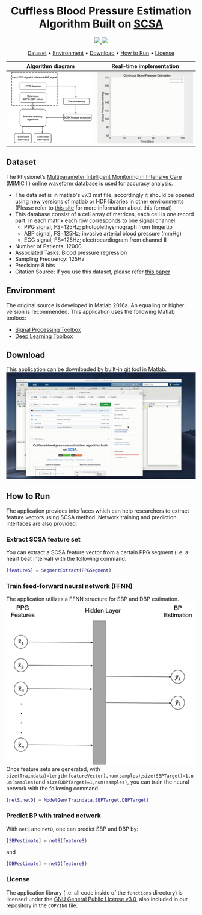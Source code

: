
<h1 align="center">Cuffless Blood Pressure Estimation Algorithm Built on <a href="https://link.springer.com/article/10.1007/s00498-012-0091-1" target="_blank">SCSA</a></h1>

<p align="center">
  <a href="https://ieeexplore.ieee.org/document/9374974">
    <img src="https://img.shields.io/badge/paper-IEEE%20Access-brightgreen">
  </a>  <a href="https://ieeexplore.ieee.org/document/9176849">
    <img src="https://img.shields.io/badge/paper-EMBC2020-orange">
  </a>
  </a>  
</p>

<p align="center">
  <a href="#Dataset">Dataset</a> •
  <a href="#environment">Environment</a> •
  <a href="#download">Download</a> •
  <a href="#how-to-run">How to Run</a>  •
  <a href="#license">License</a>
</p>

Algorithm diagram            |  Real-time implementation
:-------------------------:|:-------------------------:
![1](https://github.com/EMANG-KAUST/CentralPressure_PPG/blob/main/img/51.png)  |  ![2](https://github.com/EMANG-KAUST/CentralPressure_PPG/blob/main/img/1.gif)


## Dataset
The Physionet’s <a href="https://archive.physionet.org/mimic2/" target="_blank">Multiparameter Intelligent Monitoring in Intensive Care (MIMIC II)</a> online waveform database is used for accuracy analysis.
 
* The data set is in matlab's v7.3 mat file, accordingly it should be opened using new versions of matlab or HDF libraries in other environments (Please refer to <a href="https://archive.ics.uci.edu/ml/datasets/Cuff-Less+Blood+Pressure+Estimation">this site</a> for more information about this format)
* This database consist of a cell array of matrices, each cell is one record part. In each matrix each row corresponds to one signal channel:
  - PPG signal, FS=125Hz; photoplethysmograph from fingertip 
  - ABP signal, FS=125Hz; invasive arterial blood pressure (mmHg) 
  - ECG signal, FS=125Hz; electrocardiogram from channel II
* Number of Patients: 12000
* Associated Tasks: Blood pressure regression
* Sampling Frequency: 125Hz
* Precision: 8 bits
* Citation Source: If you use this dataset, please refer [this paper](https://www.semanticscholar.org/paper/Cuff-less-high-accuracy-calibration-free-blood-time-Kachuee-Kiani/756f12f5495be3717a691a6073642733f6b1a8a3)

## Environment

The original source is developed in Matlab 2016a. An equaling or higher version is recommended. This application uses the following Matlab toolbox:

- [Signal Processing Toolbox](https://www.mathworks.com/products/signal.html)
- [Deep Learning Toolbox](https://www.mathworks.com/products/deep-learning.html)
## Download

This application can be downloaded by built-in [git](https://www.mathworks.com/help/matlab/matlab_prog/set-up-git-source-control.html) tool in Matlab.
![screenshot](https://github.com/EMANG-KAUST/CentralPressure_PPG/blob/main/img/2.gif)

## How to Run

The application provides interfaces which can help researchers to extract feature vectors using SCSA method. Network training and prediction interfaces are also provided.

### Extract SCSA feature set 
You can extract a SCSA feature vector from a certain PPG segment (i.e. a heart beat interval) with the following command.
```matlab
[featureS] = SegmentExtract(PPGSegment)
```
### Train feed-forward neural network (FFNN)
The application utilizes a FFNN structure for SBP and DBP estimation.
![screenshot2](https://github.com/EMANG-KAUST/CentralPressure_PPG/blob/main/img/ffnn1.png)
Once feature sets are generated, with `size(Traindata)=length(featureVector),num(samples)`,`size(SBPTarget)=1,num(samples)`and `size(DBPTarget)=1,num(samples)`, you can train the neural network with the following command.
```matlab
[netS,netD] = ModelGen(Traindata,SBPTarget,DBPTarget)
```
### Predict BP with trained network
With `netS` and `netD`, one can predict SBP and DBP by:
```matlab
[SBPestimate] = netS(featureS)
```
and
```matlab
[DBPestimate] = netD(featureS)
```

### License

The application library (i.e. all code inside of the `functions` directory) is licensed under the
[GNU General Public License v3.0](https://www.gnu.org/licenses/gpl-3.0.en.html), also
included in our repository in the `COPYING` file.
